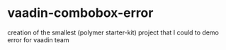 # vaadin-combobox-error
creation of the smallest (polymer starter-kit) project that I could to demo error for vaadin team
